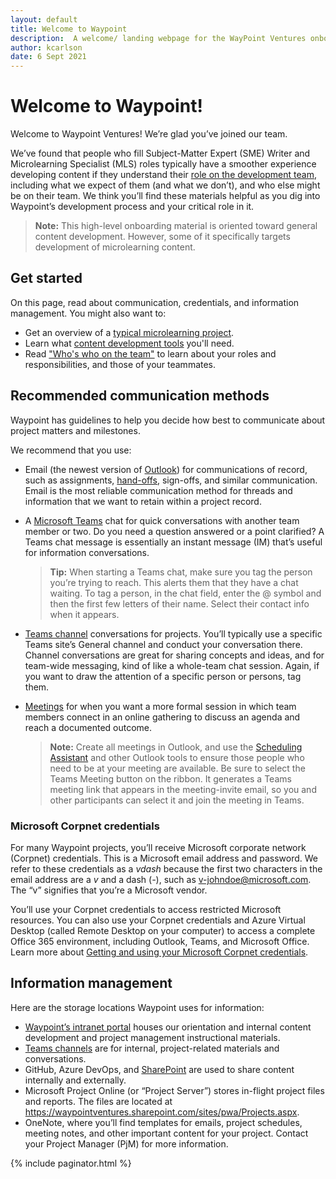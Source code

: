 ```yaml
---
layout: default
title: Welcome to Waypoint
description:  A welcome/ landing webpage for the WayPoint Ventures onboarding documentation website
author: kcarlson
date: 6 Sept 2021
---
```


# Welcome to Waypoint!

Welcome to Waypoint Ventures! We’re glad you’ve joined our team.

We’ve found that people who fill Subject-Matter Expert (SME) Writer and Microlearning Specialist (MLS) roles typically have a smoother experience developing content if they understand their [role on the development team]({{site.baseurl}}/01-people/01-who-is-who.html), including what we expect of them (and what we don’t), and who else might be on their team. We think you’ll find these materials helpful as you dig into Waypoint’s development process and your critical role in it.

>**Note:** This high-level onboarding material is oriented toward general content development. However, some of it specifically targets development of microlearning content.

## Get started

On this page, read about communication, credentials, and information management. You might also want to:

- Get an overview of a [typical microlearning project]({{site.baseurl}}/02-projects/01-typical-ml-project-information.html).
- Learn what [content development tools]({{site.baseurl}}/02-projects/01-typical-ml-project-information.html) you'll need.
- Read ["Who's who on the team"]({{site.baseurl}}/01-people/01-who-is-who.html) to learn about your roles and responsibilities, and those of your teammates.

## Recommended communication methods

Waypoint has guidelines to help you decide how best to communicate about project matters and milestones.

We recommend that you use:

- Email (the newest version of [Outlook](https://support.microsoft.com/en-us/office/outlook-training-8a5b816d-9052-4190-a5eb-494512343cca)) for communications of record, such as assignments, [hand-offs](https://waypointventures.sharepoint.com/:p:/r/sites/Home/_layouts/15/Doc.aspx?sourcedoc=%7B780B3B73-6779-4D8E-A506-0BA3B1372DE5%7D&file=Waypoint%20Hand-off%20Foundations.pptx&action=edit&mobileredirect=true), sign-offs, and similar communication. Email is the most reliable communication method for threads and information that we want to retain within a project record.
- A [Microsoft Teams](https://support.microsoft.com/en-us/office/microsoft-teams-video-training-4f108e54-240b-4351-8084-b1089f0d21d7?ui=en-us&rs=en-us&ad=us) chat for quick conversations with another team member or two. Do you need a question answered or a point clarified? A Teams chat message is essentially an instant message (IM) that’s useful for information conversations.

    >**Tip:** When starting a Teams chat, make sure you tag the person you’re trying to reach. This alerts them that they have a chat waiting. To tag a person, in the chat field, enter the @ symbol and then the first few letters of their name. Select their contact info when it appears.

- [Teams channel](https://support.microsoft.com/en-us/office/work-in-channels-99d33aaa-0743-47c6-a476-eb0a24abcb7e) conversations for projects. You’ll typically use a specific Teams site’s General channel and conduct your conversation there. Channel conversations are great for sharing concepts and ideas, and for team-wide messaging, kind of like a whole-team chat session. Again, if you want to draw the attention of a specific person or persons, tag them.
- [Meetings](https://support.microsoft.com/en-us/office/meetings-in-teams-e0b0ae21-53ee-4462-a50d-ca9b9e217b67) for when you want a more formal session in which team members connect in an online gathering to discuss an agenda and reach a documented outcome.

    >**Note:** Create all meetings in Outlook, and use the [Scheduling Assistant](https://support.microsoft.com/en-us/office/use-the-scheduling-assistant-and-room-finder-for-meetings-in-outlook-2e00ac07-cef1-47c8-9b99-77372434d3fa) and other Outlook tools to ensure those people who need to be at your meeting are available. Be sure to select the Teams Meeting button on the ribbon. It generates a Teams meeting link that appears in the meeting-invite email, so you and other participants can select it and join the meeting in Teams.

### Microsoft Corpnet credentials

For many Waypoint projects, you’ll receive Microsoft corporate network (Corpnet) credentials. This is a Microsoft email address and password. We refer to these credentials as a *vdash* because the first two characters in the email address are a *v* and a dash (*-*), such as [v-johndoe@microsoft.com](mailto:v-johndoe@microsoft.com). The “v” signifies that you’re a Microsoft vendor. 

You’ll use your Corpnet credentials to access restricted Microsoft resources. You can also use your Corpnet credentials and Azure Virtual Desktop (called Remote Desktop on your computer) to access a complete Office 365 environment, including Outlook, Teams, and Microsoft Office. Learn more about [Getting and using your Microsoft Corpnet credentials](https://waypointventures.sharepoint.com/:w:/r/sites/Home/_layouts/15/doc2.aspx?sourcedoc=%7B6CC69912-B551-43CD-B842-2A09295BA592%7D&file=Getting%20and%20using%20your%20Microsoft%20Corpnet%20credentials.docx&action=default&mobileredirect=true&cid=12c0dcbc-be09-40a4-a5ab-0e5a387c0065). 

## Information management

Here are the storage locations Waypoint uses for information:

- [Waypoint’s intranet portal](https://waypointventures.sharepoint.com/sites/Home/SitePages/MS-Learn-microlearning.aspx) houses our orientation and internal content development and project management instructional materials.
- [Teams channels](https://support.microsoft.com/en-us/office/work-in-channels-99d33aaa-0743-47c6-a476-eb0a24abcb7e) are for internal, project-related materials and conversations.
- GitHub, Azure DevOps, and [SharePoint](https://support.microsoft.com/en-us/office/introduction-to-libraries-7d4221d9-8fb9-40d5-8441-2374c84b5e26) are used to share content internally and externally. 
- Microsoft Project Online (or “Project Server”) stores in-flight project files and reports. The files are located at https://waypointventures.sharepoint.com/sites/pwa/Projects.aspx. 
- OneNote, where you’ll find templates for emails, project schedules, meeting notes, and other important content for your project. Contact your Project Manager (PjM) for more information.

{% include paginator.html %}